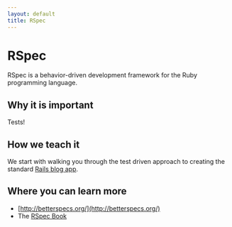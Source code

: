 ```yaml
---
layout: default
title: RSpec
---
```


RSpec
=====

RSpec is a behavior-driven development framework for the Ruby programming language.

Why it is important
---

Tests!

How we teach it
---

We start with walking you through the test driven approach to creating the standard [Rails blog app](http://guides.rubyonrails.org/getting_started.html).

Where you can learn more
---

* [http://betterspecs.org/](http://betterspecs.org/)
* The [RSpec Book](http://www.amazon.com/The-RSpec-Book-Behaviour-Development/dp/1934356379)
